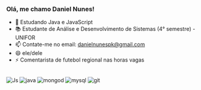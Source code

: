 ### Olá, me chamo Daniel Nunes!

- 🌱 Estudando Java e JavaScript
- 📚 Estudante de Análise e Desenvolvimento de Sistemas (4° semestre) - UNIFOR
- 📫 Contate-me no email: danielnunespk@gmail.com
- 😄 ele/dele
- ⚡ Comentarista de futebol regional nas horas vagas





<div style="display: inline_block"><br/>
     <img alt="Js" alt="javascript" src="https://img.shields.io/badge/JavaScript-F7DF1E?style=for-the-badge&logo=javascript&logoColor=black" />
      <img alt="java" alt="java" src="https://img.shields.io/badge/Java-ED8B00?style=for-the-badge&logo=openjdk&logoColor=white" />
     <img alt="mongod" alt="mongodb" src="https://img.shields.io/badge/MongoDB-4EA94B?style=for-the-badge&logo=mongodb&logoColor=white" />
    <img alt="mysql" alt="mysql" src="https://img.shields.io/badge/MySQL-005C84?style=for-the-badge&logo=mysql&logoColor=white" />
    <img alt="git" alt="git" src="https://img.shields.io/badge/GIT-E44C30?style=for-the-badge&logo=git&logoColor=white" />
  
    

</div>

  



